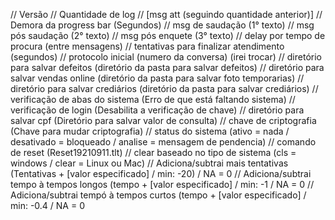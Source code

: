 // Versão
// Quantidade de log
// [msg att (seguindo quantidade anterior)]
// Demora da progress bar (Segundos)
// msg de saudação (1° texto)
// msg pós saudação (2° texto)
// msg pós enquete (3° texto)
// delay por tempo de procura (entre mensagens)
// tentativas para finalizar atendimento (segundos)
// protocolo inicial (numero da conversa) (irei trocar)
// diretório para salvar defeitos (diretório da pasta para salvar defeitos)
// diretório para salvar vendas online (diretório da pasta para salvar foto temporarias)
// diretório para salvar crediários (diretório da pasta para salvar crediários)
// verificação de abas do sistema (Erro de que está faltando sistema)
// verificação de login (Desabilita a verificação de chave)
// diretório para salvar cpf (Diretório para salvar valor de consulta)
// chave de criptografia (Chave para mudar criptografia)
// status do sistema (ativo = nada / desativado = bloqueado / analise = mensagem de pendencia)
// comando de reset (Reset19210911.tlt)
// clear baseado no tipo de sistema (cls = windows / clear = Linux ou Mac)
// Adiciona/subtrai mais tentativas (Tentativas + [valor especificado] / min: -20) / NA = 0
// Adiciona/subtrai tempo à tempos longos (tempo + [valor especificado] / min: -1 / NA = 0
// Adiciona/subtrai tempó à tempos curtos (tempo + [valor especificado] / min: -0.4 / NA = 0
